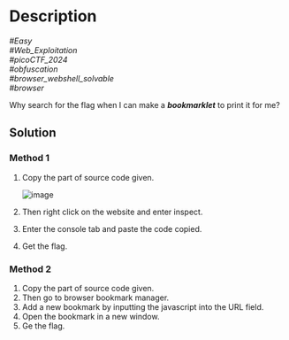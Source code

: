 # Description

_#Easy_<br>
_#Web_Exploitation_<br>
_#picoCTF_2024_<br>
_#obfuscation_<br>
_#browser_webshell_solvable_<br>
_#browser_<br>

Why search for the flag when I can make a ***bookmarklet*** to print it for me?

## Solution

### Method 1
1. Copy the part of source code given.
   
   ![image](https://github.com/user-attachments/assets/57bfa103-123a-48df-a4d9-d62f75ac33e6)

2. Then right click on the website and enter inspect.
3. Enter the console tab and paste the code copied.
4. Get the flag.

### Method 2
1. Copy the part of source code given.
2. Then go to browser bookmark manager.
3. Add a new bookmark by inputting the javascript into the URL field.
4. Open the bookmark in a new window.
5. Ge the flag.
